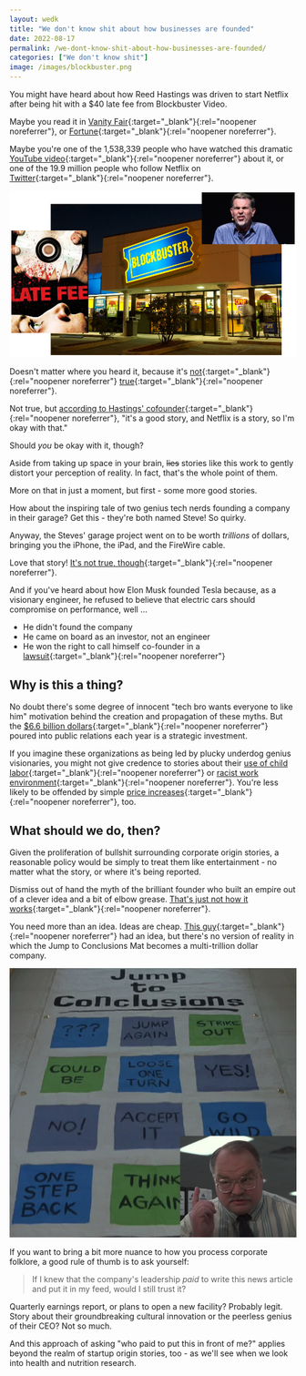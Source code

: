 ```yaml
---
layout: wedk
title: "We don't know shit about how businesses are founded"
date: 2022-08-17
permalink: /we-dont-know-shit-about-how-businesses-are-founded/
categories: ["We don't know shit"]
image: /images/blockbuster.png
---
```


You might have heard about how Reed Hastings was driven to start Netflix after being hit with a $40 late fee from Blockbuster Video.

Maybe you read it in [Vanity Fair](https://web.archive.org/web/20150412223207/http://www.vanityfair.com/news/2013/02/07-reed-hastings){:target="_blank"}{:rel="noopener noreferrer"}, or [Fortune](https://fortune.com/2010/11/18/reed-hastings-leader-of-the-pack/){:target="_blank"}{:rel="noopener noreferrer"}. 

Maybe you're one of the 1,538,339 people who have watched this dramatic [YouTube video](https://www.youtube.com/watch?v=BrpEHssa_gQ){:target="_blank"}{:rel="noopener noreferrer"} about it, or one of the 19.9 million people who follow Netflix on [Twitter](https://twitter.com/netflix/status/2746816142?s=20&t=VXq9ztTq_JgTzmjOhjNWiA){:target="_blank"}{:rel="noopener noreferrer"}.

![image of reed hastings looking petulant overlaid on a blockbuster video photo and cover for a film called "late fee"](/images/blockbuster.png)

Doesn't matter where you heard it, because it's [not](https://www.washingtonpost.com/opinions/five-myths-about-netflix/2014/02/21/787c7c8e-9a3f-11e3-b931-0204122c514b_story.html){:target="_blank"}{:rel="noopener noreferrer"} [true](https://www.news.com.au/finance/business/other-industries/true-story-behind-netflixs-rise-and-the-downfall-of-blockbuster/news-story/407f8f2305d2800125b3cc9329c48bc4){:target="_blank"}{:rel="noopener noreferrer"}.

Not true, but [according to Hastings' cofounder](https://www.bizjournals.com/sanjose/news/2014/01/08/netflixs-first-ceo-on-reed-hastings.html){:target="_blank"}{:rel="noopener noreferrer"}, "it's a good story, and Netflix is a story, so I'm okay with that."

Should _you_ be okay with it, though? 

Aside from taking up space in your brain, ~~lies~~ stories like this work to gently distort your perception of reality. In fact, that's the whole point of them.

More on that in just a moment, but first - some more good stories.

How about the inspiring tale of two genius tech nerds founding a company in their garage? Get this - they're both named Steve! So quirky.

Anyway, the Steves' garage project went on to be worth _trillions_ of dollars, bringing you the iPhone, the iPad, and the FireWire cable.

Love that story! [It's not true, though](https://www.theguardian.com/technology/2014/dec/05/steve-wozniak-apple-starting-in-a-garage-is-a-myth){:target="_blank"}{:rel="noopener noreferrer"}.

And if you've heard about how Elon Musk founded Tesla because, as a visionary engineer, he refused to believe that electric cars should compromise on performance, well ...

- He didn't found the company
- He came on board as an investor, not an engineer
- He won the right to call himself co-founder in a [lawsuit](https://www.cnet.com/culture/tesla-motors-founders-now-there-are-five/){:target="_blank"}{:rel="noopener noreferrer"}

## Why is this a thing?

No doubt there's some degree of innocent "tech bro wants everyone to like him" motivation behind the creation and propagation of these myths.  But the [$6.6 billion dollars](https://www.statista.com/statistics/987009/marketing-spending-us-category/){:target="_blank"}{:rel="noopener noreferrer"} poured into public relations each year is a strategic investment.

If you imagine these organizations as being led by plucky underdog genius visionaries, you might not give credence to stories about their [use of child labor](https://www.businessinsider.com/apple-knowingly-used-child-labor-supplier-3-years-cut-costs-2020-12){:target="_blank"}{:rel="noopener noreferrer"} or [racist work environment](https://www.cnn.com/2022/02/10/cars/tesla-california-racism-lawsuit/index.html){:target="_blank"}{:rel="noopener noreferrer"}. You're less likely to be offended by simple [price increases](https://www.cnet.com/tech/services-and-software/netflixs-swelling-prices-are-starting-to-creep-people-out/){:target="_blank"}{:rel="noopener noreferrer"}, too.


## What should we do, then?

Given the proliferation of bullshit surrounding corporate origin stories, a reasonable policy would be simply to treat them like entertainment - no matter what the story, or where it's being reported.

Dismiss out of hand the myth of the brilliant founder who built an empire out of a clever idea and a bit of elbow grease. [That's just not how it works](https://twitter.com/araghougassian/status/1437903903471902721){:target="_blank"}{:rel="noopener noreferrer"}. 

You need more than an idea. Ideas are cheap. [This guy](https://www.youtube.com/watch?v=sDEL4Ty950Q){:target="_blank"}{:rel="noopener noreferrer"} had an idea, but there's no version of reality in which the Jump to Conclusions Mat becomes a multi-trillion dollar company.

!["jump to conclusions" mat from movie Office Space](/images/jump-to-conclusions.png)

If you want to bring a bit more nuance to how you process corporate folklore, a good rule of thumb is to ask yourself:

> If I knew that the company's leadership _paid_ to write this news article and put it in my feed, would I still trust it?

Quarterly earnings report, or plans to open a new facility? Probably legit. Story about their groundbreaking cultural innovation or the peerless genius of their CEO? Not so much.

And this approach of asking "who paid to put this in front of me?" applies beyond the realm of startup origin stories, too - as we'll see when we look into health and nutrition research.

